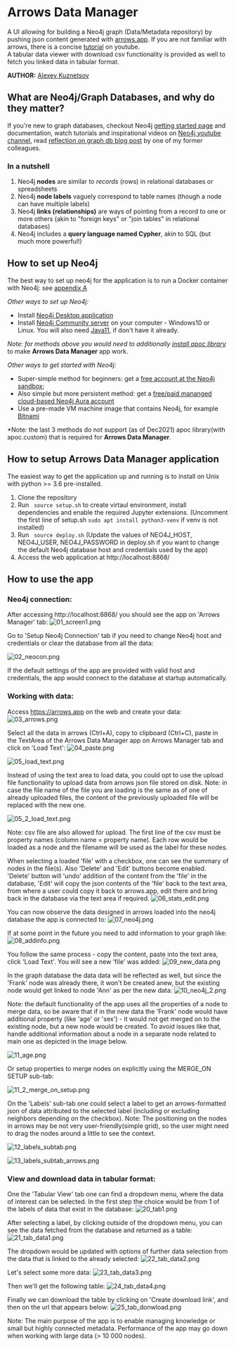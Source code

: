 # Arrows Data Manager
A UI allowing for building a Neo4j graph (Data/Metadata repository) by pushing json content generated with [arrows.app](https://arrows.app).
If you are not familiar with arrows, there is a concise [tutorial](https://www.youtube.com/watch?v=ZHJ-BrKJ8A4) on youtube.  
    A tabular data viewer with download csv functionality is provided as well to fetch you linked data in tabular format.

**AUTHOR:** [Alexey Kuznetsov](https://www.linkedin.com/in/alexey-kuznetsov-b67b8175/)

## What are Neo4j/Graph Databases, and why do they matter?
If you're new to graph databases, checkout Neo4j [getting started page](https://neo4j.com/developer/graph-database/) 
and documentation, watch tutorials and inspirational videos on [Neo4j youtube channel](https://www.youtube.com/channel/UCvze3hU6OZBkB1vkhH2lH9Q),
read [reflection on graph db blog post](https://julianspolymathexplorations.blogspot.com/2021/02/neo4j-graph-databases-intro.html) 
by one of my former colleagues.

### In a nutshell
1) Neo4j **nodes** are similar to *records* (rows) in relational databases or spreadsheets
2) Neo4j **node labels** vaguely correspond to table names (though a node can have multiple labels)
3) Neo4j **links (relationships)** are ways of pointing from a record to one or more others 
(akin to "foreign keys" or "join tables" in relational databases)
4) Neo4j includes a **query language named Cypher**, akin to SQL (but much more powerful!)

## How to set up Neo4j
The best way to set up neo4j for the application is to run a Docker container with Neo4j: see [appendix A](Appendixes.md) 

*Other ways to set up Neo4j:*
* Install [Neo4j Desktop application](https://neo4j.com/download-center/#desktop)
* Install [Neo4j Community server](https://neo4j.com/download-center/#community) 
on your computer - Windows10 or Linux. You will 
also need [Java11](https://www.oracle.com/java/technologies/javase-jdk11-downloads.html), if 
don't have it already.

*Note: for methods above you would need to additionally 
[install apoc library](https://neo4j.com/labs/apoc/4.1/installation/)* to make 
**Arrows Data Manager** app work. 

*Other ways to get started with Neo4j:* 
* Super-simple method for beginners: get a [free account
at the Neo4j sandbox](https://neo4j.com/sandbox/);
* Also simple but more persistent method: get a [free/paid mananged cloud-based Neo4j Aura account](https://neo4j.com/cloud/aura/) 
* Use a pre-made VM machine image that contains Neo4j, 
for example [Bitnami](https://bitnami.com/stack/neo4j)

*Note: the last 3 methods do not support (as of Dec2021) apoc library(with apoc.custom) that is required for **Arrows Data Manager**.

## How to setup Arrows Data Manager application
The easiest way to get the application up and running is to install on Unix with python >= 3.6 pre-installed.
1) Clone the repository
2) Run ``` source setup.sh``` to create virtaul environment, install dependencies and enable the required Jupyter extensions. 
(Uncomment the first line of setup.sh ```sudo apt install python3-venv``` if venv is not installed)
3) Run ``` source deploy.sh``` (Update the values of NEO4J_HOST, NEO4J_USER, NEO4J_PASSWORD in deploy.sh if you want 
to change the default Neo4j database host and credentials used by the app)
4) Access the web application at http://localhost:8868/

## How to use the app
### Neo4j connection:
After accessing http://localhost:8868/ you should see the app on 'Arrows Manager' tab:
![01_screen1.png](images/01_screen1.png)

Go to 'Setup Neo4j Connection' tab if you need to change Neo4j host and credentials or clear the database from all the data:

![02_neocon.png](images/02_neocon.png)

If the default settings of the app are provided with valid host and credentials, 
the app would connect to the database at startup automatically.

### Working with data:

Access https://arrows.app on the web and create your data:
![03_arrows.png](images/03_arrows.png)

Select all the data in arrows (Ctrl+A), copy to clipboard (Ctrl+C), paste in the TextArea 
of the Arrows Data Manager app on Arrows Manager tab and click on 'Load Text':
![04_paste.png](images/04_paste.png)

![05_load_text.png](images/05_load_text.png)

Instead of using the text area to load data, you could opt to use the upload file 
functionality to upload data from arrows json file stored on disk. Note: in case 
the file name of the file you are loading is the same as of one of already uploaded 
files, the content of the previously uploaded file will be replaced with the new one.

![05_2_load_text.png](images/05_2_load_text.png)

Note: csv file are also allowed for upload. The first line of the csv must be 
property names (column name = property name). Each row would be loaded as a node 
and the filename will be used as the label for these nodes.

When selecting a loaded 'file' with a checkbox, one can see the summary of nodes 
in the file(s).
Also 'Delete' and 'Edit' buttons become enabled. 'Delete' button will 'undo' 
addition of the content from the 'file' in the database, 'Edit' will copy the 
json contents of the 'file' back to the text area, from where a user could 
copy it back to arrows.app, edit there and bring back in the database via 
the text area if required.
![06_stats_edit.png](images/06_stats_edit.png)

You can now observe the data designed in arrows loaded into the neo4j database the app is connected to:
![07_neo4j.png](images/07_neo4j.png)

If at some point in the future you need to add information to your graph like:
![08_addinfo.png](images/08_addinfo.png)

You follow the same process - copy the content, paste into the text area, click 'Load Text'. You will see a new 'file' was added:
![09_new_data.png](images/09_new_data.png)

In the graph database the data data will be reflected as well, but since 
the 'Frank' node was already there, it won't be created anew, but the existing 
node would get linked to node 'Ann' as per the new data:
![10_neo4j_2.png](images/10_neo4j_2.png)

Note: the default functionality of the app uses all the properties of a node to 
merge data, so be aware that if in the new data the 'Frank' node would have 
additional property (like 'age' or 'sex') - it would not get merged on to the 
existing node, but a new node would be created. To avoid issues like that, 
handle additional information about a node in a separate node related to main 
one as depicted in the image below.

![11_age.png](images/11_age.png)

Or setup properties to merge nodes on explicitly using the MERGE_ON SETUP sub-tab:

![11_2_merge_on_setup.png](images/11_2_merge_on_setup.png)


On the 'Labels' sub-tab one could select a label to get an arrows-formatted json of 
data attributed to the selected label (including or excluding neighbors depending on 
the checkbox). 
Note: The positioning on the nodes in arrows may be not very user-friendly(simple grid), 
so the user might need to drag the nodes around a little to see the context.

![12_labels_subtab.png](images/12_labels_subtab.png)

![13_labels_subtab_arrows.png](images/13_labels_subtab_arrows.png)


### View and download data in tabular format:
One the 'Tabular View' tab one can find a dropdown menu, where the data of interest can be selected. 
In the first step the choice would be from 1 of the labels of data that exist in the database:
![20_tab1.png](images/20_tab1.png)

After selecting a label, by clicking outside of the dropdown menu, you can see the 
data fetched from the database and returned as a table:
![21_tab_data1.png](images/21_tab_data1.png)

The dropdown would be updated with options of further data selection from the data 
that is linked to the already selected:
![22_tab_data2.png](images/22_tab_data2.png)

Let's select some more data:
![23_tab_data3.png](images/23_tab_data3.png)

Then we'll get the following table:
![24_tab_data4.png](images/24_tab_data4.png)

Finally we can download the table by clicking on 'Create download link', and then on the url that appears below:
![25_tab_donwload.png](images/25_tab_donwload.png)

Note: The main purpose of the app is to enable managing knowledge or small but
highly connected metadata. Performance of the app may go down when working with 
large data (> 10 000 nodes).